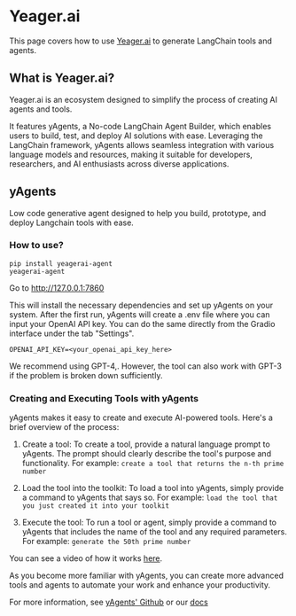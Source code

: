 # Yeager.ai

This page covers how to use [Yeager.ai](https://yeager.ai) to generate LangChain tools and agents.

## What is Yeager.ai?
Yeager.ai is an ecosystem designed to simplify the process of creating AI agents and tools. 

It features yAgents, a No-code LangChain Agent Builder, which enables users to build, test, and deploy AI solutions with ease. Leveraging the LangChain framework, yAgents allows seamless integration with various language models and resources, making it suitable for developers, researchers, and AI enthusiasts across diverse applications.

## yAgents
Low code generative agent designed to help you build, prototype, and deploy Langchain tools with ease. 

### How to use?
```
pip install yeagerai-agent
yeagerai-agent
```
Go to http://127.0.0.1:7860

This will install the necessary dependencies and set up yAgents on your system. After the first run, yAgents will create a .env file where you can input your OpenAI API key. You can do the same directly from the Gradio interface under the tab "Settings".

`OPENAI_API_KEY=<your_openai_api_key_here>`

We recommend using GPT-4,. However, the tool can also work with GPT-3 if the problem is broken down sufficiently.

### Creating and Executing Tools with yAgents
yAgents makes it easy to create and execute AI-powered tools. Here's a brief overview of the process:
1. Create a tool: To create a tool, provide a natural language prompt to yAgents. The prompt should clearly describe the tool's purpose and functionality. For example:
`create a tool that returns the n-th prime number`

2. Load the tool into the toolkit: To load a tool into yAgents, simply provide a command to yAgents that says so. For example:
`load the tool that you just created it into your toolkit`

3. Execute the tool: To run a tool or agent, simply provide a command to yAgents that includes the name of the tool and any required parameters. For example:
`generate the 50th prime number`

You can see a video of how it works [here](https://www.youtube.com/watch?v=KA5hCM3RaWE).

As you become more familiar with yAgents, you can create more advanced tools and agents to automate your work and enhance your productivity.

For more information, see [yAgents' Github](https://github.com/yeagerai/yeagerai-agent) or our [docs](https://yeagerai.gitbook.io/docs/general/welcome-to-yeager.ai) 


